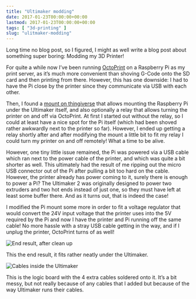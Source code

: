 ```yaml
---
title: "Ultimaker modding"
date: 2017-01-23T00:00:00+00:00
lastmod: 2017-01-23T00:00:00+00:00
tags: [ "3d-printing" ]
slug: "ulitmaker-modding"
---
```


Long time no blog post, so I figured, I might as well write a blog post about something super boring: Modding my 3D Printer!

For quite a while now I’ve been running [OctoPrint](octoprint.org) on a Raspberry Pi as my print server, as it’s much more convenient than shoving G-Code onto the SD card and then printing from there. However, this has one downside: I had to have the Pi close by the printer since they communicate via USB with each other.

Then, I found a [mount on thingiverse](www.thingiverse.com/thing:1726120) that allows mounting the Raspberry Pi under the Ultimaker itself, and also optionally a relay that allows turning the printer on and off via OctoPrint. At first I started out without the relay, so I could at least have a nice spot for the Pi itself (which had been shoved rather awkwardly next to the printer so far). However, I ended up getting a relay shortly after and after modifying the mount a little bit to fit my relay I could turn my printer on and off remotely! What a time to be alive.

However, one tiny little issue remained, the Pi was powered via a USB cable which ran next to the power cable of the printer, and which was quite a bit shorter as well. This ultimately had the result of me ripping out the micro USB connector out of the Pi after pulling a bit too hard on the cable. However, the printer already has power coming to it, surely there is enough to power a Pi? The Ultimaker 2 was originally designed to power two extruders and two hot ends instead of just one, so they must have left at least some buffer there. And as it turns out, that is indeed the case!

I modified the Pi mount some more in order to fit a voltage regulator that would convert the 24V input voltage that the printer uses into the 5V required by the Pi and now I have the printer and Pi running off the same cable! No more hassle with a stray USB cable getting in the way, and if I unplug the printer, OctoPrint turns of as well!

![End result, after clean up](/images/2017/06/ultimod-2.jpg)

This the end result, it fits rather neatly under the Ultimaker.

![Cables inside the Ultimaker](/images/2017/06/ultimod-1.jpg)

This is the logic board with the 4 extra cables soldered onto it. It’s a bit messy, but not really because of any cables that I added but because of the way Ultimaker runs their cables.